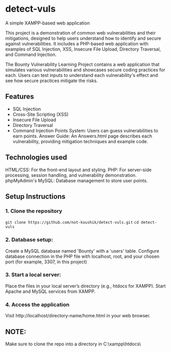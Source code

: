 # detect-vuls
A simple XAMPP-based web application

This project is a demonstration of common web vulnerabilities and their mitigations, designed to help users understand how to identify and secure against vulnerabilities. It includes a PHP-based web application with examples of SQL Injection, XSS, Insecure File Upload, Directory Traversal, and Command Injection.

The Bounty Vulnerability Learning Project contains a web application that simulates various vulnerabilities and showcases secure coding practices for each. Users can test inputs to understand each vulnerability's effect and see how secure practices mitigate the risks.

## Features
- SQL Injection
- Cross-Site Scripting (XSS)
- Insecure File Upload
- Directory Traversal
- Command Injection
Points System: Users can guess vulnerabilities to earn points.
Answer Guide: An Answers.html page describes each vulnerability, providing mitigation techniques and example code.

## Technologies used
HTML/CSS: For the front-end layout and styling.
PHP: For server-side processing, session handling, and vulnerability demonstration.
phpMyAdmin's MySQL: Database management to store user points.

## Setup Instructions

### 1. Clone the repository
`git clone https://github.com/not-koushik/detect-vuls.git`
`cd detect-vuls`

### 2. Database setup:
Create a MySQL database named 'Bounty' with a 'users' table.
Configure database connection in the PHP file with localhost, root, and your chosen port (for example, 3307, in this project)

### 3. Start a local server:
Place the files in your local server’s directory (e.g., htdocs for XAMPP).
Start Apache and MySQL services from XAMPP.

### 4. Access the application
Visit http://localhost/directory-name/home.html in your web browser.

## NOTE:
Make sure to clone the repo into a directory in C:\xampp\htdocs\
